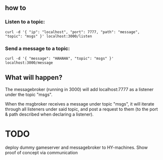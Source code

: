 

## how to

### Listen to a topic:

    curl -d '{ "ip": "localhost", "port": 7777, "path": "message", "topic": "msgs" }' localhost:3000/listen

### Send a message to a topic: 

    curl -d '{ "message": "HAHAHA", "topic": "msgs" }' localhost:3000/message


##  What will happen? 

The messagebroker (running in 3000) will add localhost:7777 as a listener under the topic "msgs".

When the msgbroker receives a message under topic "msgs", it will iterate through all listeners under said topic, 
and post a request to them (to the port & path described when declaring a listener).

# TODO

deploy dummy gameserver and messagebroker to HY-machines. Show proof of concept via communication